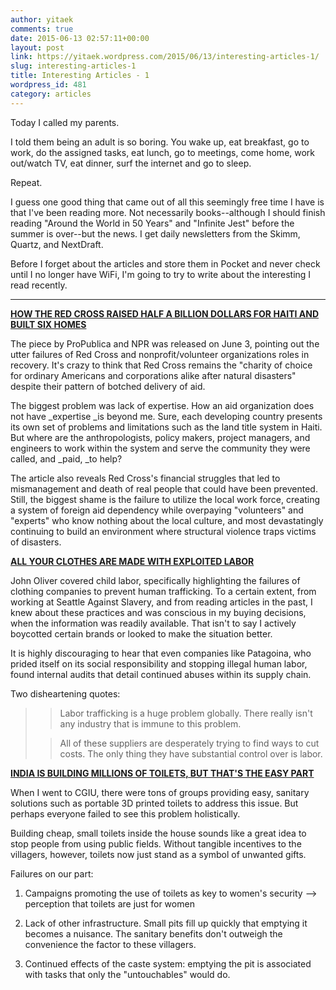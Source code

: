```yaml
---
author: yitaek
comments: true
date: 2015-06-13 02:57:11+00:00
layout: post
link: https://yitaek.wordpress.com/2015/06/13/interesting-articles-1/
slug: interesting-articles-1
title: Interesting Articles - 1
wordpress_id: 481
category: articles
---
```


Today I called my parents.

I told them being an adult is so boring. You wake up, eat breakfast, go to work, do the assigned tasks, eat lunch, go to meetings, come home, work out/watch TV, eat dinner, surf the internet and go to sleep.

Repeat.

I guess one good thing that came out of all this seemingly free time I have is that I've been reading more. Not necessarily books--although I should finish reading "Around the World in 50 Years" and "Infinite Jest" before the summer is over--but the news. I get daily newsletters from the Skimm, Quartz, and NextDraft.

Before I forget about the articles and store them in Pocket and never check until I no longer have WiFi, I'm going to try to write about the interesting I read recently.


- - -




**[HOW THE RED CROSS RAISED HALF A BILLION DOLLARS FOR HAITI AND BUILT SIX HOMES](https://www.propublica.org/article/how-the-red-cross-raised-half-a-billion-dollars-for-haiti-and-built-6-homes?utm_source=nextdraft&utm_medium=email)**




The piece by ProPublica and NPR was released on June 3, pointing out the utter failures of Red Cross and nonprofit/volunteer organizations roles in recovery. It's crazy to think that Red Cross remains the "charity of choice for ordinary Americans and corporations alike after natural disasters" despite their pattern of botched delivery of aid.




The biggest problem was lack of expertise. How an aid organization does not have _expertise _is beyond me. Sure, each developing country presents its own set of problems and limitations such as the land title system in Haiti. But where are the anthropologists, policy makers, project managers, and engineers to work within the system and serve the community they were called, and _paid, _to help?




The article also reveals Red Cross's financial struggles that led to mismanagement and death of real people that could have been prevented. Still, the biggest shame is the failure to utilize the local work force, creating a system of foreign aid dependency while overpaying "volunteers" and "experts" who know nothing about the local culture, and most devastatingly continuing to build an environment where structural violence traps victims of disasters.




**[ALL YOUR CLOTHES ARE MADE WITH EXPLOITED LABOR](http://www.theatlantic.com/business/archive/2015/06/patagonia-labor-clothing-factory-exploitation/394658/?utm_source=nextdraft&utm_medium=email)**




John Oliver covered child labor, specifically highlighting the failures of clothing companies to prevent human trafficking. To a certain extent, from working at Seattle Against Slavery, and from reading articles in the past, I knew about these practices and was conscious in my buying decisions, when the information was readily available. That isn't to say I actively boycotted certain brands or looked to make the situation better.




It is highly discouraging to hear that even companies like Patagoina, who prided itself on its social responsibility and stopping illegal human labor, found internal audits that detail continued abuses within its supply chain.




Two disheartening quotes:





<blockquote>

>
> Labor trafficking is a huge problem globally. There really isn't any industry that is immune to this problem.
>
>

>
> All of these suppliers are desperately trying to find ways to cut costs. The only thing they have substantial control over is labor.
>
>
</blockquote>




**[INDIA IS BUILDING MILLIONS OF TOILETS, BUT THAT'S THE EASY PART](http://www.washingtonpost.com/world/asia_pacific/india-is-building-millions-of-toilets-but-toilet-training-could-be-a-bigger-task/2015/06/03/09d1aa9e-095a-11e5-a7ad-b430fc1d3f5c_story.html?utm_source=nextdraft&utm_medium=email)**




When I went to CGIU, there were tons of groups providing easy, sanitary solutions such as portable 3D printed toilets to address this issue. But perhaps everyone failed to see this problem holistically.




Building cheap, small toilets inside the house sounds like a great idea to stop people from using public fields. Without tangible incentives to the villagers, however, toilets now just stand as a symbol of unwanted gifts.




Failures on our part:




1) Campaigns promoting the use of toilets as key to women's security --> perception that toilets are just for women




2) Lack of other infrastructure. Small pits fill up quickly that emptying it becomes a nuisance. The sanitary benefits don't outweigh the convenience the factor to these villagers.




3) Continued effects of the caste system: emptying the pit is associated with tasks that only the "untouchables" would do.
